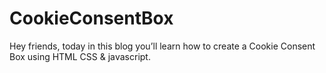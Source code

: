 # CookieConsentBox
Hey friends, today in this blog you’ll learn how to create a Cookie Consent Box using HTML CSS &amp; jаvascript.
